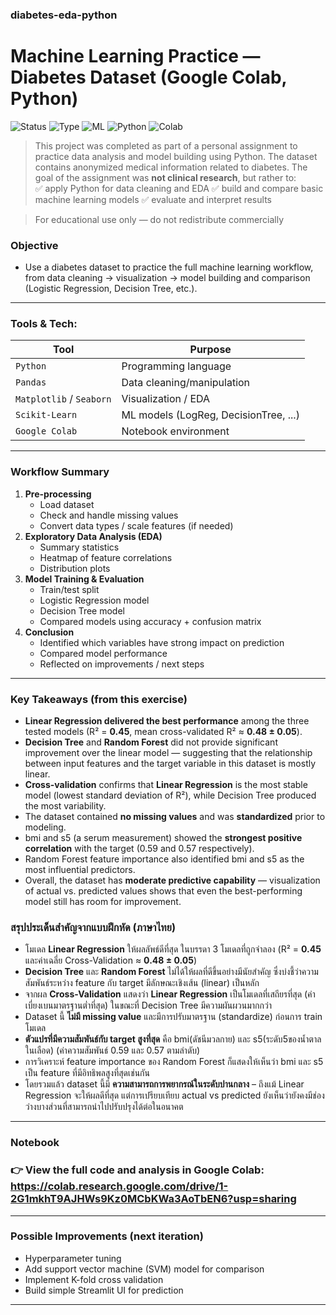 ### diabetes-eda-python
# Machine Learning Practice — Diabetes Dataset (Google Colab, Python)
![Status](https://img.shields.io/badge/status-completed-brightgreen)
![Type](https://img.shields.io/badge/project-learning-blue)
![ML](https://img.shields.io/badge/topic-machine%20learning-lightgrey)
![Python](https://img.shields.io/badge/language-python-blue)
![Colab](https://img.shields.io/badge/notebook-colab-orange)

> This project was completed as part of a personal assignment to practice data analysis and model building using Python. The dataset contains anonymized medical information related to diabetes. The goal of the assignment was **not clinical research**, but rather to:  
> ✅ apply Python for data cleaning and EDA
> ✅ build and compare basic machine learning models
> ✅ evaluate and interpret results

> For educational use only — do not redistribute commercially
### Objective
- Use a diabetes dataset to practice the full machine learning workflow, from data cleaning → visualization → model building and comparison (Logistic Regression, Decision Tree, etc.).
---
### Tools & Tech:
| Tool              | Purpose                            |
|-------------------|-------------------------------------|
| `Python`            | Programming language                |
| `Pandas`            | Data cleaning/manipulation          |
| `Matplotlib` / `Seaborn` | Visualization / EDA              |
| `Scikit-Learn`      | ML models (LogReg, DecisionTree, ...) |
| `Google Colab`      | Notebook environment                |
---
### Workflow Summary
1. **Pre-processing**
   - Load dataset
   - Check and handle missing values
   - Convert data types / scale features (if needed)
2. **Exploratory Data Analysis (EDA)**
   - Summary statistics
   - Heatmap of feature correlations
   - Distribution plots
3. **Model Training & Evaluation**
   - Train/test split  
   - Logistic Regression model  
   - Decision Tree model  
   - Compared models using accuracy + confusion matrix
4. **Conclusion**
   - Identified which variables have strong impact on prediction
   - Compared model performance
   - Reflected on improvements / next steps
---
### Key Takeaways (from this exercise)
- **Linear Regression delivered the best performance** among the three tested models (R² = **0.45**, mean cross-validated R² ≈ **0.48 ± 0.05**).
- **Decision Tree** and **Random Forest** did not provide significant improvement over the linear model — suggesting that the relationship between input features and the target variable in this dataset is mostly linear.
- **Cross-validation** confirms that **Linear Regression** is the most stable model (lowest standard deviation of R²), while Decision Tree produced the most variability.
- The dataset contained **no missing values** and was **standardized** prior to modeling.
- bmi and s5 (a serum measurement) showed the **strongest positive correlation** with the target (0.59 and 0.57 respectively).
- Random Forest feature importance also identified bmi and s5 as the most influential predictors.
- Overall, the dataset has **moderate predictive capability** — visualization of actual vs. predicted values shows that even the best-performing model still has room for improvement.

### สรุปประเด็นสำคัญจากแบบฝึกหัด (ภาษาไทย)
- โมเดล **Linear Regression** ให้ผลลัพธ์ดีที่สุด ในบรรดา 3 โมเดลที่ถูกจำลอง (R² = **0.45** และค่าเฉลี่ย Cross-Validation ≈ **0.48 ± 0.05**)
- **Decision Tree** และ **Random Forest** ไม่ได้ให้ผลที่ดีขึ้นอย่างมีนัยสำคัญ ซึ่งบ่งชี้ว่าความสัมพันธ์ระหว่าง feature กับ target มีลักษณะเชิงเส้น (linear) เป็นหลัก
- จากผล **Cross-Validation** แสดงว่า **Linear Regression** เป็นโมเดลที่เสถียรที่สุด (ค่าเบี่ยงเบนมาตรฐานต่ำที่สุด) ในขณะที่ Decision Tree มีความผันผวนมากกว่า
- Dataset นี้ **ไม่มี missing value** และมีการปรับมาตรฐาน (standardize) ก่อนการ train โมเดล
- **ตัวแปรที่มีความสัมพันธ์กับ target สูงที่สุด** คือ bmi(ดัชนีมวลกาย) และ s5(ระดับ5ของน้ำตาลในเลือด) (ค่าความสัมพันธ์ 0.59 และ 0.57 ตามลำดับ)
- การวิเคราะห์ feature importance ของ Random Forest ก็แสดงให้เห็นว่า bmi และ s5 เป็น feature ที่มีอิทธิพลสูงที่สุดเช่นกัน
- โดยรวมแล้ว dataset นี้มี **ความสามารถการพยากรณ์ในระดับปานกลาง** – ถึงแม้ Linear Regression จะให้ผลดีที่สุด แต่การเปรียบเทียบ actual vs predicted ยังเห็นว่ายังคงมีช่องว่างบางส่วนที่สามารถนำไปปรับปรุงได้ต่อในอนาคต
---
### Notebook
### 👉 View the full code and analysis in Google Colab: https://colab.research.google.com/drive/1-2G1mkhT9AJHWs9Kz0MCbKWa3AoTbEN6?usp=sharing
---
### Possible Improvements (next iteration)
- Hyperparameter tuning  
- Add support vector machine (SVM) model for comparison  
- Implement K-fold cross validation  
- Build simple Streamlit UI for prediction
---
